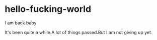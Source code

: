 # hello-fucking-world
I am back baby

It's been quite a while.A lot of things passed.But I am not giving up yet.
